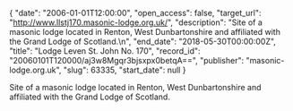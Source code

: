 {
  "date": "2006-01-01T12:00:00", 
  "open_access": false, 
  "target_url": "http://www.llstj170.masonic-lodge.org.uk/", 
  "description": "Site of a masonic lodge located in Renton, West Dunbartonshire and affiliated with the Grand Lodge of Scotland.\n", 
  "end_date": "2018-05-30T00:00:00Z", 
  "title": "Lodge Leven St. John No. 170", 
  "record_id": "20060101T120000/aj3w8Mgqr3bjsxpx0betqA==", 
  "publisher": "masonic-lodge.org.uk", 
  "slug": 63335, 
  "start_date": null
}

Site of a masonic lodge located in Renton, West Dunbartonshire and affiliated with the Grand Lodge of Scotland.
